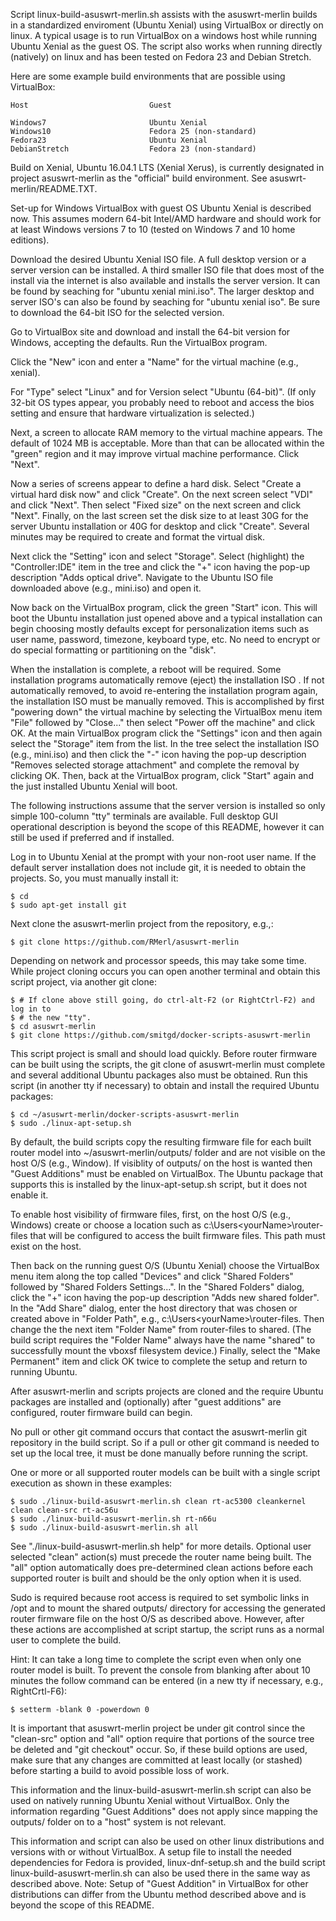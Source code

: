 Script linux-build-asuswrt-merlin.sh assists with the asuswrt-merlin builds in a
standardized enviroment (Ubuntu Xenial) using VirtualBox or directly on linux.
A typical usage is to run VirtualBox on a windows host while running Ubuntu
Xenial as the guest OS. The script also works when running directly (natively)
on linux and has been tested on Fedora 23 and Debian Stretch.

Here are some example build environments that are possible using VirtualBox:
```
Host                           Guest

Windows7                       Ubuntu Xenial
Windows10                      Fedora 25 (non-standard)
Fedora23                       Ubuntu Xenial
DebianStretch                  Fedora 23 (non-standard)
```
Build on Xenial, Ubuntu 16.04.1 LTS (Xenial Xerus), is currently designated in
project asuswrt-merlin as the "official" build environment. See
asuswrt-merlin/README.TXT.

Set-up for Windows VirtualBox with guest OS Ubuntu Xenial is described now.
This assumes modern 64-bit Intel/AMD hardware and should work for at least
Windows versions 7 to 10 (tested on Windows 7 and 10 home editions).

Download the desired Ubuntu Xenial ISO file. A full desktop version or a server
version can be installed. A third smaller ISO file that does most of the install
via the internet is also available and installs the server version. It can be
found by seaching for "ubuntu xenial mini.iso". The larger desktop and server
ISO's can also be found by seaching for "ubuntu xenial iso". Be sure to download
the 64-bit ISO for the selected version.

Go to VirtualBox site and download and install the 64-bit version for Windows,
accepting the defaults. Run the VirtualBox program.

Click the "New" icon and enter a "Name" for the virtual machine (e.g., xenial).

For "Type" select "Linux" and for Version select "Ubuntu (64-bit)". (If only
32-bit OS types appear, you probably need to reboot and access the bios
setting and ensure that hardware virtualization is selected.)

Next, a screen to allocate RAM memory to the virtual machine appears. The
default of 1024 MB is acceptable. More than that can be allocated within the
"green" region and it may improve virtual machine performance. Click "Next".

Now a series of screens appear to define a hard disk. Select "Create a virtual
hard disk now" and click "Create". On the next screen select "VDI" and click
"Next". Then select "Fixed size" on the next screen and click "Next". Finally,
on the last screen set the disk size to at least 30G for the server Ubuntu
installation or 40G for desktop and click "Create". Several minutes may be
required to create and format the virtual disk.

Next click the "Setting" icon and select "Storage". Select (highlight) the
"Controller:IDE" item in the tree and click the "+" icon having the pop-up
description "Adds optical drive". Navigate to the Ubuntu ISO file
downloaded above (e.g., mini.iso) and open it.

Now back on the VirtualBox program, click the green "Start" icon. This will
boot the Ubuntu installation just opened above and a typical installation
can begin choosing mostly defaults except for personalization items such as
user name, password, timezone, keyboard type, etc. No need to encrypt or do
special formatting or partitioning on the "disk".

When the installation is complete, a reboot will be required. Some installation
programs automatically remove (eject) the installation ISO . If not
automatically removed, to avoid re-entering the installation program again, the
installation ISO must be manually removed. This is accomplished by first
"powering down" the virtual machine by selecting the VirtualBox menu item "File"
followed by "Close..." then select "Power off the machine" and click OK. At the
main VirtualBox program click the "Settings" icon and then again select the
"Storage" item from the list. In the tree select the installation ISO (e.g.,
mini.iso) and then click the "-" icon having the pop-up description "Removes
selected storage attachment" and complete the removal by clicking OK.  Then,
back at the VirtualBox program, click "Start" again and the just installed
Ubuntu Xenial will boot.

The following instructions assume that the server version is installed so only
simple 100-column "tty" terminals are available.  Full desktop GUI operational
description is beyond the scope of this README, however it can still be used if
preferred and if installed.

Log in to Ubuntu Xenial at the prompt with your non-root user name. If the
default server installation does not include git, it is needed to obtain the
projects.  So, you must manually install it:
```
$ cd
$ sudo apt-get install git
```
Next clone the asuswrt-merlin project from the repository, e.g.,:
```
$ git clone https://github.com/RMerl/asuswrt-merlin
```
Depending on network and processor speeds, this may take some time. While
project cloning occurs you can open another terminal and obtain this script
project, via another git clone:
```
$ # If clone above still going, do ctrl-alt-F2 (or RightCtrl-F2) and log in to
$ # the new "tty".
$ cd asuswrt-merlin
$ git clone https://github.com/smitgd/docker-scripts-asuswrt-merlin
```
This script project is small and should load quickly. Before router firmware can
be built using the scripts, the git clone of asuswrt-merlin must complete and
several additional Ubuntu packages also must be obtained. Run this script (in
another tty if necessary) to obtain and install the required Ubuntu packages:
```
$ cd ~/asuswrt-merlin/docker-scripts-asuswrt-merlin
$ sudo ./linux-apt-setup.sh
```
By default, the build scripts copy the resulting firmware file for each built
router model into ~/asuswrt-merlin/outputs/ folder and are not visible on
the host O/S (e.g., Window). If visiblity of outputs/ on the host is wanted
then "Guest Additions" must be enabled on VirtualBox. The Ubuntu package that
supports this is installed by the linux-apt-setup.sh script, but it does not
enable it.

To enable host visibility of firmware files, first, on the host O/S (e.g.,
Windows) create or choose a location such as c:\Users\<yourName>\router-files
that will be configured to access the built firmware files. This path must exist
on the host.

Then back on the running guest O/S (Ubuntu Xenial) choose the VirtualBox menu
item along the top called "Devices" and click "Shared Folders" followed by
"Shared Folders Settings...". In the "Shared Folders" dialog, click the "+" icon
having the pop-up description "Adds new shared folder".  In the "Add Share"
dialog, enter the host directory that was chosen or created above in "Folder
Path", e.g., c:\Users\<yourName>\router-files. Then change the the next item
"Folder Name" from router-files to shared. (The build script requires the
"Folder Name" always have the name "shared" to successfully mount the vboxsf
filesystem device.) Finally, select the "Make Permanent" item and click OK twice
to complete the setup and return to running Ubuntu.

After asuswrt-merlin and scripts projects are cloned and the require Ubuntu
packages are installed and (optionally) after "guest additions" are configured,
router firmware build can begin.

No pull or other git command occurs that contact the asuswrt-merlin git
repository in the build script. So if a pull or other git command is needed to
set up the local tree, it must be done manually before running the script.

One or more or all supported router models can be built with a single script
execution as shown in these examples:
```
$ sudo ./linux-build-asuswrt-merlin.sh clean rt-ac5300 cleankernel clean clean-src rt-ac56u
$ sudo ./linux-build-asuswrt-merlin.sh rt-n66u
$ sudo ./linux-build-asuswrt-merlin.sh all
```
See "./linux-build-asuswrt-merlin.sh help" for more details. Optional user
selected "clean" action(s) must precede the router name being built. The "all"
option automatically does pre-determined clean actions before each supported
router is built and should be the only option when it is used.

Sudo is required because root access is required to set symbolic links in /opt
and to mount the shared outputs/ directory for accessing the generated router
firmware file on the host O/S as described above. However, after these actions
are accomplished at script startup, the script runs as a normal user to complete
the build.

Hint: It can take a long time to complete the script even when only one router
model is built. To prevent the console from blanking after about 10 minutes
the follow command can be entered (in a new tty if necessary, e.g.,
RightCrtl-F6):
```
$ setterm -blank 0 -powerdown 0
```
It is important that asuswrt-merlin project be under git control since the
"clean-src" option and "all" option require that portions of the source tree be
deleted and "git checkout" occur. So, if these build options are used, make sure
that any changes are committed at least locally (or stashed) before starting a
build to avoid possible loss of work.

This information and the linux-build-asuswrt-merlin.sh script can also be used
on natively running Ubuntu Xenial without VirtualBox. Only the information
regarding "Guest Additions" does not apply since mapping the outputs/ folder
on to a "host" system is not relevant.

This information and script can also be used on other linux distributions and
versions with or without VirtualBox. A setup file to install the needed
dependencies for Fedora is provided, linux-dnf-setup.sh and the build script
linux-build-asuswrt-merlin.sh can also be used there in the same way as
described above. Note: Setup of "Guest Addition" in VirtualBox for other
distributions can differ from the Ubuntu method described above and is beyond
the scope of this README.
